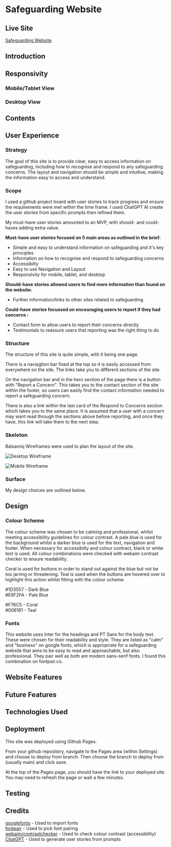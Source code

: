 # Safeguarding Website

## Live Site

[Safeguarding Website](https://rosietrainor.github.io/safeguarding-project/)

## Introduction

## Responsivity
### Mobile/Tablet View
### Desktop View

## Contents

## User Experience

### Strategy

The goal of this site is to provide clear, easy to access information on safeguarding, including how to recognise and respond to any safeguarding concerns. The layout and navigation should be simple and intuitive, making the information easy to access and understand.

### Scope

I used a github project board with user stories to track progress and ensure the requirements were met within the time frame. I used ChatGPT AI create the user stories from specific prompts then refined them.

 My must-have user stories amounted to an MVP, with should- and could-haves adding extra value.

**Must-have user stories focused on 5 main areas as outlined in the brief:**
- Simple and easy to understand information on safeguarding and it's key principles
- Information on how to recognise and respond to safeguarding concerns
- Accessibilty 
- Easy to use Navigation and Layout
- Responsivity for mobile, tablet, and desktop

**Should-have stories allowed users to find more information than found on the website:**
- Further information/links to other sites related to safeguarding

**Could-have stories focussed on encouraging users to report if they had concerns :**
- Contact form to allow users to report their concerns directly
- Testimonials to reassure users that reporting was the right thing to do

### Structure

The structure of this site is quite simple, with it being one page.

There is a naviagtion bar fixed at the top so it is easily accessed from everywhere on the site. The links take you to different sections of the site. 

On the navigation bar and in the hero section of the page there is a button with "Report a Concern". This takes you to the contact section of the site within the footer, so users can easily find the contact information needed to report a safeguarding concern. 

There is also a link within the last card of the Respond to Concerns section which takes you to the same place. It is assumed that a user with a concern may want read through the sections above before reporting, and once they have, this link will take them to the next step. 

### Skeleton

Balsamiq Wireframes were used to plan the layout of the site. 

![Desktop Wireframe](documentation/Wireframes-Desktop.jpg)

![Mobile Wireframe](documentation/Wireframes-Mobile.jpg)

### Surface 
 
My design choices are outlined below. 

## Design

### Colour Scheme

The colour scheme was chosen to be calming and professional, whilst meeting accessibility guidelines for colour contrast. A pale blue is used for the background whilst a darker blue is used for the text, navigation and footer. When necessary for accessibilty and colour contract, black or white text is used. All colour combinations were checked with webaim contrast checker to ensure readability.<br>

Coral is used for buttons in order to stand out against the blue but not be too jarring or threatening. Teal is used when the buttons are hovered over to highlight this action whilst fitting with the colour scheme. 

#1D3557 - Dark Blue <br>
#E6F2FA - Pale Blue <br>
<!-- #A8B6C1 - for icons -->
#F76C5 - Coral <br>
#006161 - Teal <br>

### Fonts

This website uses Inter for the headings and PT Sans for the body text. These were chosen for their readability and style. They are listed as "calm" and "business" on google fonts, which is appropriate for a safeguarding website that aims to be easy to read and approachable, but also professional. They pair well as both are modern sans-serif fonts. I found this combination on fontpair.co.

## Website Features

## Future Features

## Technologies Used

## Deployment

This site was deployed using Github Pages. 

From your github repository, navigate to the Pages area (within Settings) and choose to deploy from branch. Then choose the branch to deploy from (usually main) and click save.

At the top of the Pages page, you should have the link to your deployed site. You may need to refresh the page or wait a few minutes.

## Testing 

## Credits

[googlefonts](https://fonts.google.com/) - Used to import fonts <br>
[fontpair](https://fontpair.co/) - Used to pick font pairing <br>
[webaim/contrastchecker](https://webaim.org/resources/contrastchecker/) - Used to check colour contrast (accessibility) <br>
[ChatGPT](https://chatgpt.com/) - Used to generate user stories from prompts
<!-- AI generated images - copilot -->

